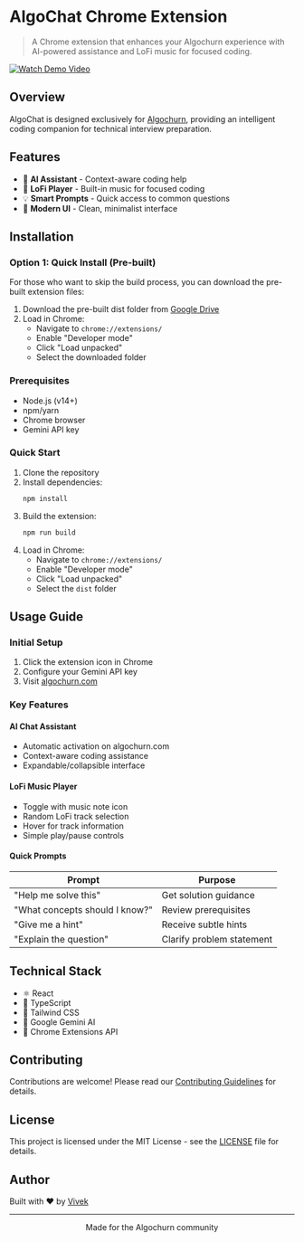 # AlgoChat Chrome Extension

> A Chrome extension that enhances your Algochurn experience with AI-powered assistance and LoFi music for focused coding.

[![Watch Demo Video](https://img.shields.io/badge/Watch-Demo-blue)](https://www.loom.com/share/326edde2e3be4057a6cd4988565046b1?sid=5575a734-5456-4f51-8b5f-c0c34b9895ca)

## Overview

AlgoChat is designed exclusively for [Algochurn](https://www.algochurn.com), providing an intelligent coding companion for technical interview preparation.

## Features

- 🤖 **AI Assistant** - Context-aware coding help
- 🎵 **LoFi Player** - Built-in music for focused coding
- 💡 **Smart Prompts** - Quick access to common questions
- 🎨 **Modern UI** - Clean, minimalist interface

## Installation

### Option 1: Quick Install (Pre-built)

For those who want to skip the build process, you can download the pre-built extension files:

1. Download the pre-built dist folder from [Google Drive](https://drive.google.com/drive/folders/1HpKknb4UXX-bhpVnFT3G-g6oBeN2Icii?usp=drive_link)
2. Load in Chrome:
   - Navigate to `chrome://extensions/`
   - Enable "Developer mode"
   - Click "Load unpacked"
   - Select the downloaded folder

### Prerequisites

- Node.js (v14+)
- npm/yarn
- Chrome browser
- Gemini API key

### Quick Start

1. Clone the repository
2. Install dependencies:
   ```bash
   npm install
   ```
3. Build the extension:
   ```bash
   npm run build
   ```
4. Load in Chrome:
   - Navigate to `chrome://extensions/`
   - Enable "Developer mode"
   - Click "Load unpacked"
   - Select the `dist` folder

## Usage Guide

### Initial Setup

1. Click the extension icon in Chrome
2. Configure your Gemini API key
3. Visit [algochurn.com](https://www.algochurn.com)

### Key Features

#### AI Chat Assistant
- Automatic activation on algochurn.com
- Context-aware coding assistance
- Expandable/collapsible interface

#### LoFi Music Player
- Toggle with music note icon
- Random LoFi track selection
- Hover for track information
- Simple play/pause controls

#### Quick Prompts
| Prompt | Purpose |
|--------|---------|
| "Help me solve this" | Get solution guidance |
| "What concepts should I know?" | Review prerequisites |
| "Give me a hint" | Receive subtle hints |
| "Explain the question" | Clarify problem statement |

## Technical Stack

- ⚛️ React
- 📘 TypeScript
- 🎨 Tailwind CSS
- 🤖 Google Gemini AI
- 🔌 Chrome Extensions API

## Contributing

Contributions are welcome! Please read our [Contributing Guidelines](CONTRIBUTING.md) for details.

## License

This project is licensed under the MIT License - see the [LICENSE](LICENSE) file for details.

## Author

Built with ❤️ by [Vivek](https://x.com/devloperVivek)

---

<p align="center">
  Made for the Algochurn community
</p>